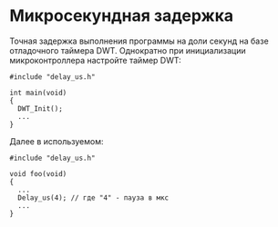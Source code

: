# Микросекундная задержка
Точная задержка выполнения программы на доли секунд на базе отладочного таймера DWT. 
Однократно при инициализации микроконтроллера настройте таймер DWT:
```
#include "delay_us.h"

int main(void)
{
  DWT_Init();
  ...
}
```

Далее в используемом:
```
#include "delay_us.h"

void foo(void)
{
  ...
  Delay_us(4); // где "4" - пауза в мкс
  ...
}
```